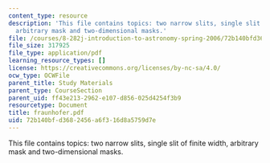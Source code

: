 ```yaml
---
content_type: resource
description: 'This file contains topics: two narrow slits, single slit of finite width,
  arbitrary mask and two-dimensional masks.'
file: /courses/8-282j-introduction-to-astronomy-spring-2006/72b140bfd3682456a6f316d8a5759d7e_fraunhofer.pdf
file_size: 317925
file_type: application/pdf
learning_resource_types: []
license: https://creativecommons.org/licenses/by-nc-sa/4.0/
ocw_type: OCWFile
parent_title: Study Materials
parent_type: CourseSection
parent_uid: ff43e213-2962-e107-d856-025d4254f3b9
resourcetype: Document
title: fraunhofer.pdf
uid: 72b140bf-d368-2456-a6f3-16d8a5759d7e
---
```

This file contains topics: two narrow slits, single slit of finite width, arbitrary mask and two-dimensional masks.
